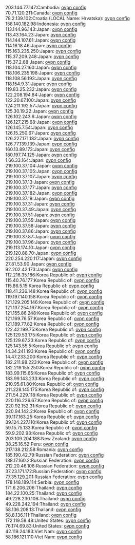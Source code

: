 203.144.77.147:Cambodia: [ovpn config](vpn/203_144_77_147.ovpn)  
70.71.120.211:Canada: [ovpn config](vpn/70_71_120_211.ovpn)  
78.2.139.102:Croatia (LOCAL Name: Hrvatska): [ovpn config](vpn/78_2_139_102.ovpn)  
158.140.182.98:Indonesia: [ovpn config](vpn/158_140_182_98.ovpn)  
113.144.96.143:Japan: [ovpn config](vpn/113_144_96_143.ovpn)  
113.43.164.23:Japan: [ovpn config](vpn/113_43_164_23.ovpn)  
114.144.107.61:Japan: [ovpn config](vpn/114_144_107_61.ovpn)  
114.16.18.46:Japan: [ovpn config](vpn/114_16_18_46.ovpn)  
115.163.235.250:Japan: [ovpn config](vpn/115_163_235_250.ovpn)  
115.37.209.248:Japan: [ovpn config](vpn/115_37_209_248.ovpn)  
115.37.2.68:Japan: [ovpn config](vpn/115_37_2_68.ovpn)  
118.104.27.160:Japan: [ovpn config](vpn/118_104_27_160.ovpn)  
118.106.235.198:Japan: [ovpn config](vpn/118_106_235_198.ovpn)  
118.108.56.193:Japan: [ovpn config](vpn/118_108_56_193.ovpn)  
118.154.9.31:Japan: [ovpn config](vpn/118_154_9_31.ovpn)  
119.83.25.232:Japan: [ovpn config](vpn/119_83_25_232.ovpn)  
122.208.194.84:Japan: [ovpn config](vpn/122_208_194_84.ovpn)  
122.20.67.100:Japan: [ovpn config](vpn/122_20_67_100.ovpn)  
124.211.192.57:Japan: [ovpn config](vpn/124_211_192_57.ovpn)  
125.30.19.22:Japan: [ovpn config](vpn/125_30_19_22.ovpn)  
126.102.243.6:Japan: [ovpn config](vpn/126_102_243_6.ovpn)  
126.127.215.68:Japan: [ovpn config](vpn/126_127_215_68.ovpn)  
126.145.7.54:Japan: [ovpn config](vpn/126_145_7_54.ovpn)  
126.15.250.67:Japan: [ovpn config](vpn/126_15_250_67.ovpn)  
126.227.171.182:Japan: [ovpn config](vpn/126_227_171_182.ovpn)  
126.77.139.139:Japan: [ovpn config](vpn/126_77_139_139.ovpn)  
160.13.89.173:Japan: [ovpn config](vpn/160_13_89_173.ovpn)  
180.197.74.125:Japan: [ovpn config](vpn/180_197_74_125.ovpn)  
1.66.33.164:Japan: [ovpn config](vpn/1_66_33_164.ovpn)  
219.100.37.104:Japan: [ovpn config](vpn/219_100_37_104.ovpn)  
219.100.37.105:Japan: [ovpn config](vpn/219_100_37_105.ovpn)  
219.100.37.107:Japan: [ovpn config](vpn/219_100_37_107.ovpn)  
219.100.37.13:Japan: [ovpn config](vpn/219_100_37_13.ovpn)  
219.100.37.177:Japan: [ovpn config](vpn/219_100_37_177.ovpn)  
219.100.37.182:Japan: [ovpn config](vpn/219_100_37_182.ovpn)  
219.100.37.19:Japan: [ovpn config](vpn/219_100_37_19.ovpn)  
219.100.37.31:Japan: [ovpn config](vpn/219_100_37_31.ovpn)  
219.100.37.49:Japan: [ovpn config](vpn/219_100_37_49.ovpn)  
219.100.37.51:Japan: [ovpn config](vpn/219_100_37_51.ovpn)  
219.100.37.55:Japan: [ovpn config](vpn/219_100_37_55.ovpn)  
219.100.37.58:Japan: [ovpn config](vpn/219_100_37_58.ovpn)  
219.100.37.86:Japan: [ovpn config](vpn/219_100_37_86.ovpn)  
219.100.37.87:Japan: [ovpn config](vpn/219_100_37_87.ovpn)  
219.100.37.96:Japan: [ovpn config](vpn/219_100_37_96.ovpn)  
219.113.174.10:Japan: [ovpn config](vpn/219_113_174_10.ovpn)  
219.120.88.70:Japan: [ovpn config](vpn/219_120_88_70.ovpn)  
220.254.220.117:Japan: [ovpn config](vpn/220_254_220_117.ovpn)  
27.81.53.90:Japan: [ovpn config](vpn/27_81_53_90.ovpn)  
92.202.42.173:Japan: [ovpn config](vpn/92_202_42_173.ovpn)  
112.216.35.186:Korea Republic of: [ovpn config](vpn/112_216_35_186.ovpn)  
115.40.76.177:Korea Republic of: [ovpn config](vpn/115_40_76_177.ovpn)  
115.86.5.15:Korea Republic of: [ovpn config](vpn/115_86_5_15.ovpn)  
118.41.236.148:Korea Republic of: [ovpn config](vpn/118_41_236_148.ovpn)  
119.197.140.158:Korea Republic of: [ovpn config](vpn/119_197_140_158.ovpn)  
121.129.205.146:Korea Republic of: [ovpn config](vpn/121_129_205_146.ovpn)  
121.137.254.167:Korea Republic of: [ovpn config](vpn/121_137_254_167.ovpn)  
121.155.86.248:Korea Republic of: [ovpn config](vpn/121_155_86_248.ovpn)  
121.169.76.57:Korea Republic of: [ovpn config](vpn/121_169_76_57.ovpn)  
121.189.77.82:Korea Republic of: [ovpn config](vpn/121_189_77_82.ovpn)  
122.42.199.75:Korea Republic of: [ovpn config](vpn/122_42_199_75.ovpn)  
125.129.53.175:Korea Republic of: [ovpn config](vpn/125_129_53_175.ovpn)  
125.129.67.23:Korea Republic of: [ovpn config](vpn/125_129_67_23.ovpn)  
125.143.55.5:Korea Republic of: [ovpn config](vpn/125_143_55_5.ovpn)  
14.34.241.193:Korea Republic of: [ovpn config](vpn/14_34_241_193.ovpn)  
14.47.233.200:Korea Republic of: [ovpn config](vpn/14_47_233_200.ovpn)  
182.211.98.223:Korea Republic of: [ovpn config](vpn/182_211_98_223.ovpn)  
182.219.155.250:Korea Republic of: [ovpn config](vpn/182_219_155_250.ovpn)  
183.99.115.65:Korea Republic of: [ovpn config](vpn/183_99_115_65.ovpn)  
183.99.143.233:Korea Republic of: [ovpn config](vpn/183_99_143_233.ovpn)  
210.95.61.80:Korea Republic of: [ovpn config](vpn/210_95_61_80.ovpn)  
211.228.145.175:Korea Republic of: [ovpn config](vpn/211_228_145_175.ovpn)  
211.54.229.118:Korea Republic of: [ovpn config](vpn/211_54_229_118.ovpn)  
220.116.226.67:Korea Republic of: [ovpn config](vpn/220_116_226_67.ovpn)  
220.92.152.31:Korea Republic of: [ovpn config](vpn/220_92_152_31.ovpn)  
220.94.142.2:Korea Republic of: [ovpn config](vpn/220_94_142_2.ovpn)  
39.117.163.25:Korea Republic of: [ovpn config](vpn/39_117_163_25.ovpn)  
39.124.227.110:Korea Republic of: [ovpn config](vpn/39_124_227_110.ovpn)  
59.15.75.133:Korea Republic of: [ovpn config](vpn/59_15_75_133.ovpn)  
59.9.202.93:Korea Republic of: [ovpn config](vpn/59_9_202_93.ovpn)  
203.109.204.188:New Zealand: [ovpn config](vpn/203_109_204_188.ovpn)  
38.25.16.52:Peru: [ovpn config](vpn/38_25_16_52.ovpn)  
217.138.212.58:Romania: [ovpn config](vpn/217_138_212_58.ovpn)  
185.190.42.79:Russian Federation: [ovpn config](vpn/185_190_42_79.ovpn)  
188.17.160.2:Russian Federation: [ovpn config](vpn/188_17_160_2.ovpn)  
212.20.46.108:Russian Federation: [ovpn config](vpn/212_20_46_108.ovpn)  
37.23.171.172:Russian Federation: [ovpn config](vpn/37_23_171_172.ovpn)  
77.35.129.201:Russian Federation: [ovpn config](vpn/77_35_129_201.ovpn)  
178.148.189.114:Serbia: [ovpn config](vpn/178_148_189_114.ovpn)  
171.6.206.206:Thailand: [ovpn config](vpn/171_6_206_206.ovpn)  
184.22.100.25:Thailand: [ovpn config](vpn/184_22_100_25.ovpn)  
49.228.230.106:Thailand: [ovpn config](vpn/49_228_230_106.ovpn)  
49.228.242.194:Thailand: [ovpn config](vpn/49_228_242_194.ovpn)  
58.136.208.13:Thailand: [ovpn config](vpn/58_136_208_13.ovpn)  
58.8.136.111:Thailand: [ovpn config](vpn/58_8_136_111.ovpn)  
172.119.58.48:United States: [ovpn config](vpn/172_119_58_48.ovpn)  
76.174.69.83:United States: [ovpn config](vpn/76_174_69_83.ovpn)  
42.119.24.183:Viet Nam: [ovpn config](vpn/42_119_24_183.ovpn)  
58.186.121.110:Viet Nam: [ovpn config](vpn/58_186_121_110.ovpn)  
